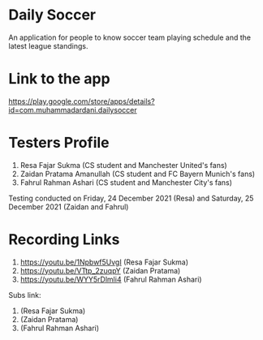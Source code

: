 # Daily Soccer
An application for people to know soccer team playing schedule and the latest league standings.

# Link to the app
https://play.google.com/store/apps/details?id=com.muhammadardani.dailysoccer

# Testers Profile
1. Resa Fajar Sukma (CS student and Manchester United's fans)
2. Zaidan Pratama Amanullah (CS student and FC Bayern Munich's fans)
3. Fahrul Rahman Ashari (CS student and Manchester City's fans)

Testing conducted on Friday, 24 December 2021 (Resa) and Saturday, 25 December 2021 (Zaidan and Fahrul)

# Recording Links
1.  https://youtu.be/1Npbwf5UvgI (Resa Fajar Sukma)
2.  https://youtu.be/VTtp_2zuqpY (Zaidan Pratama)
3.  https://youtu.be/WYY5rDlmli4 (Fahrul Rahman Ashari)

Subs link:
1.  (Resa Fajar Sukma)
2.  (Zaidan Pratama)
3.  (Fahrul Rahman Ashari)

